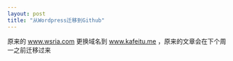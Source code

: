 ```yaml
---
layout: post
title: "从Wordpress迁移到Github"
---
```


原来的 www.wsria.com 更换域名到 www.kafeitu.me ，原来的文章会在下个周一之前迁移过来
